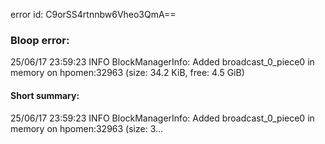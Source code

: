 error id: C9orSS4rtnnbw6Vheo3QmA==
### Bloop error:

25/06/17 23:59:23 INFO BlockManagerInfo: Added broadcast_0_piece0 in memory on hpomen:32963 (size: 34.2 KiB, free: 4.5 GiB)
#### Short summary: 

25/06/17 23:59:23 INFO BlockManagerInfo: Added broadcast_0_piece0 in memory on hpomen:32963 (size: 3...